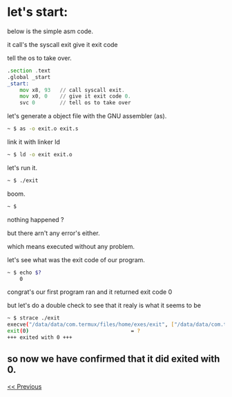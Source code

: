 # let's start:

below is the simple asm code.

it call's the syscall exit give it exit code

tell the os to take over.


```asm
.section .text
.global _start
_start:
    mov x8, 93   // call syscall exit.
    mov x0, 0    // give it exit code 0.
    svc 0        // tell os to take over

```

let's generate a object file with the GNU assembler (as).

```bash
~ $ as -o exit.o exit.s
```

link it with linker ld

```bash
~ $ ld -o exit exit.o
```

let's run it.
```bash
~ $ ./exit
```

boom.
```bash
~ $ 
```

nothing happened ?

but there arn't any error's either.

which means executed without any problem.

let's see what was the exit code of our program.

```bash
~ $ echo $?
    0
```
congrat's our first program  ran and it returned exit code 0

but let's do a double check to see that it realy is what it seems to be
```bash
~ $ strace ./exit
execve("/data/data/com.termux/files/home/exes/exit", ["/data/data/com.termux/files/home"...], 0x7fcc31e568 /* 43 vars */) = 0
exit(0)                                 = ?
+++ exited with 0 +++
```

so now we have confirmed that it did exited with  0.
---
[<< Previous](https://github.com/black-scythe0/Exp-aarch64-asm/blob/main/README.md)
